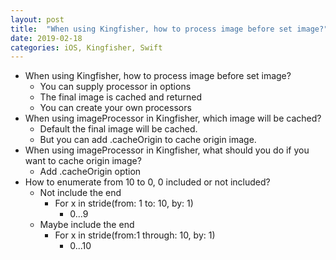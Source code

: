 ```yaml
---
layout: post
title:  "When using Kingfisher, how to process image before set image?"
date: 2019-02-18
categories: iOS, Kingfisher, Swift
---
```

* When using Kingfisher, how to process image before set image?
	* You can supply processor in options
	* The final image is cached and returned
	* You can create your own processors
* When using imageProcessor in Kingfisher, which image will be cached?
	* Default the final image will be cached.
	* But you can add .cacheOrigin to cache origin image.
* When using imageProcessor in Kingfisher, what should you do if you want to cache origin image?
	* Add .cacheOrigin option
* How to enumerate from 10 to 0, 0 included or not included?
	* Not include the end
		* For x in stride(from: 1 to: 10, by: 1)
			* 0...9
	* Maybe include the end
		* For x in stride(from:1 through: 10, by: 1)
			* 0...10
